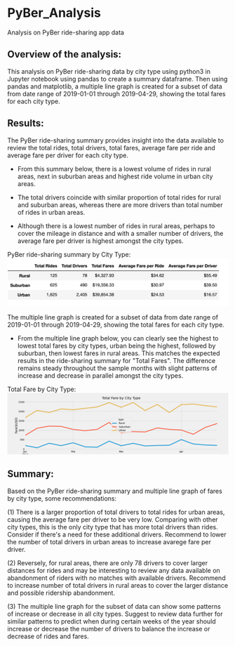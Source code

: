 # PyBer_Analysis
Analysis on PyBer ride-sharing app data

## Overview of the analysis:
This analysis on PyBer ride-sharing data by city type using python3 in Jupyter notebook using pandas to create a summary dataframe.  Then using pandas and matplotlib, a multiple line graph is created for a subset of data from date range of 2019-01-01 through 2019-04-29, showing the total fares for each city type.


## Results: 
The PyBer ride-sharing summary provides insight into the data available to review the total rides, total drivers, total fares, average fare per ride and average fare per driver for each city type.  

- From this summary below, there is a lowest volume of rides in rural areas, next in suburban areas and highest ride volume in urban city areas. 

- The total drivers coincide with similar proportion of total rides for rural and suburban areas, whereas there are more drivers than total number of rides in urban areas.  

- Although there is a lowest number of rides in rural areas, perhaps to cover the mileage in distance and with a smaller number of drivers, the average fare per driver is highest amongst the city types.

PyBer ride-sharing summary by City Type:
![PyBer_summary.png](Resources/PyBer_summary.png)


The multiple line graph is created for a subset of data from date range of 2019-01-01 through 2019-04-29, showing the total fares for each city type.

- From the multiple line graph below, you can clearly see the highest to lowest total fares by city types, urban being the highest, followed by suburban, then lowest fares in rural areas.  This matches the expected results in the ride-sharing summary for "Total Fares".  The difference remains steady throughout the sample months with slight patterns of increase and decrease in parallel amongst the city types.   

Total Fare by City Type:
![TotalFarebyCityType.png](analysis/TotalFarebyCityType.png)

## Summary: 
Based on the PyBer ride-sharing summary and multiple line graph of fares by city type, some recommendations:

(1) There is a larger proportion of total drivers to total rides for urban areas, causing the average fare per driver to be very low.  Comparing with other city types, this is the only city type that has more total drivers than rides.  Consider if there's a need for these additional drivers. Recommend to lower the number of total drivers in urban areas to increase avarege fare per driver.

(2) Reversely, for rural areas, there are only 78 drivers to cover larger distances for rides and may be interesting to review any data available on abandonment of riders with no matches with available drivers.  Recommend to increase number of total drivers in rural areas to cover the larger distance and possible ridership abandonment.

(3) The multiple line graph for the subset of data can show some patterns of increase or decrease in all city types.  Suggest to review data further for similar patterns to predict when during certain weeks of the year should increase or decrease the number of drivers to balance the increase or decrease of rides and fares.

